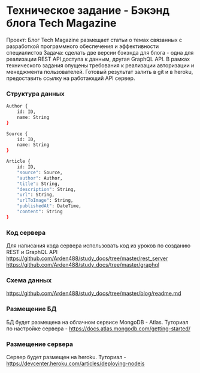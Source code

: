 # Техническое задание - Бэкэнд блога Tech Magazine

Проект: Блог Tech Magazine размещает статьи о темах связанных с разработкой программного обеспечения и эффективности специалистов
Задача: сделать две версии бэкэнда для блога - одна для реализации REST API доступа к данным, другая GraphQL API. В рамках технического задания опущены требования к реализации авторизации и менеджмента пользователей.
Готовый результат залить в git и в heroku, предоставить ссылку на работающий API сервер.

### Структура данных
```sh
Author {
    id: ID,
    name: String
}

Source {
    id: ID,
    name: String
}

Article {
    id: ID,
    "source": Source,
    "author": Author,
    "title": String,
    "description": String,
    "url": String,
    "urlToImage": String,
    "publishedAt": DateTime,
    "content": String
}
```

### Код сервера
Для написания кода сервера использовать код из уроков по созданию REST и GraphQL API
https://github.com/Arden488/study_docs/tree/master/rest_server
https://github.com/Arden488/study_docs/tree/master/graphql

### Схема данных
https://github.com/Arden488/study_docs/tree/master/blog/readme.md

### Размещение БД
БД будет размещена на облачном сервисе MongoDB - Atlas. Туториал по настройке сервера - https://docs.atlas.mongodb.com/getting-started/

### Размещение сервера
Сервер будет размещен на heroku. Туториал - https://devcenter.heroku.com/articles/deploying-nodejs
